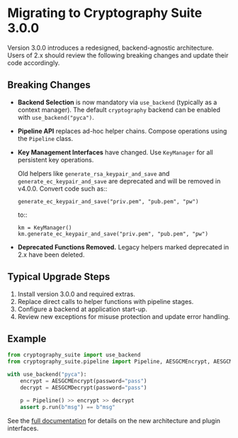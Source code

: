 # Migrating to Cryptography Suite 3.0.0

Version 3.0.0 introduces a redesigned, backend-agnostic architecture. Users of
2.x should review the following breaking changes and update their code
accordingly.

## Breaking Changes

- **Backend Selection** is now mandatory via `use_backend` (typically as a
  context manager). The default `cryptography` backend can be enabled with
  `use_backend("pyca")`.
- **Pipeline API** replaces ad-hoc helper chains. Compose operations using the
  `Pipeline` class.
- **Key Management Interfaces** have changed. Use `KeyManager` for all
  persistent key operations.

  Old helpers like ``generate_rsa_keypair_and_save`` and
  ``generate_ec_keypair_and_save`` are deprecated and will be removed in
  v4.0.0. Convert code such as::

      generate_ec_keypair_and_save("priv.pem", "pub.pem", "pw")

  to::

      km = KeyManager()
      km.generate_ec_keypair_and_save("priv.pem", "pub.pem", "pw")
- **Deprecated Functions Removed.** Legacy helpers marked deprecated in 2.x have
  been deleted.

## Typical Upgrade Steps

1. Install version 3.0.0 and required extras.
2. Replace direct calls to helper functions with pipeline stages.
3. Configure a backend at application start-up.
4. Review new exceptions for misuse protection and update error handling.

## Example

```python
from cryptography_suite import use_backend
from cryptography_suite.pipeline import Pipeline, AESGCMEncrypt, AESGCMDecrypt

with use_backend("pyca"):
    encrypt = AESGCMEncrypt(password="pass")
    decrypt = AESGCMDecrypt(password="pass")

    p = Pipeline() >> encrypt >> decrypt
    assert p.run(b"msg") == b"msg"
```

See the [full documentation](index.html) for details on the new architecture and
plugin interfaces.

